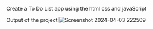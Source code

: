 Create a To Do List app using the html css and javaScript

Output of the project
![Screenshot 2024-04-03 222509](https://github.com/omkar4771/ToDo_List/assets/158741267/24e39405-a5a6-407c-9e73-c6ce508e8ea2)
